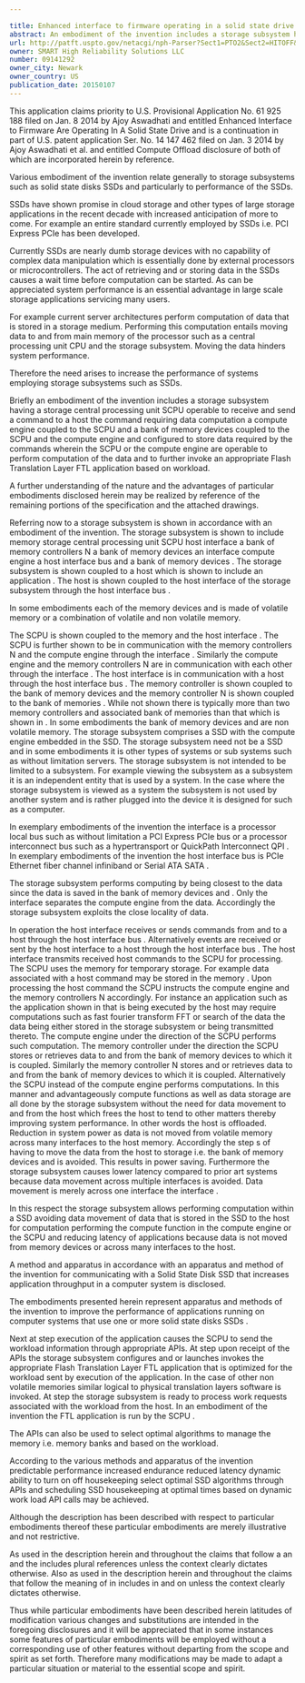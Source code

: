 ```yaml
---

title: Enhanced interface to firmware operating in a solid state drive
abstract: An embodiment of the invention includes a storage subsystem having a storage central processing unit (SCPU) operable to receive and send a command to a host, the command requiring data computation, a compute engine coupled to the SCPU, and a bank of memory devices coupled to the SCPU and the compute engine and configured to store data required by the commands, wherein the SCPU or the compute engine are operable to perform computation of the data and to further invoke an appropriate Flash Translation Layer (FTL) application based on workload.
url: http://patft.uspto.gov/netacgi/nph-Parser?Sect1=PTO2&Sect2=HITOFF&p=1&u=%2Fnetahtml%2FPTO%2Fsearch-adv.htm&r=1&f=G&l=50&d=PALL&S1=09141292&OS=09141292&RS=09141292
owner: SMART High Reliability Solutions LLC
number: 09141292
owner_city: Newark
owner_country: US
publication_date: 20150107
---
```

This application claims priority to U.S. Provisional Application No. 61 925 188 filed on Jan. 8 2014 by Ajoy Aswadhati and entitled Enhanced Interface to Firmware Are Operating In A Solid State Drive and is a continuation in part of U.S. patent application Ser. No. 14 147 462 filed on Jan. 3 2014 by Ajoy Aswadhati et al. and entitled Compute Offload disclosure of both of which are incorporated herein by reference.

Various embodiment of the invention relate generally to storage subsystems such as solid state disks SSDs and particularly to performance of the SSDs.

SSDs have shown promise in cloud storage and other types of large storage applications in the recent decade with increased anticipation of more to come. For example an entire standard currently employed by SSDs i.e. PCI Express PCIe has been developed.

Currently SSDs are nearly dumb storage devices with no capability of complex data manipulation which is essentially done by external processors or microcontrollers. The act of retrieving and or storing data in the SSDs causes a wait time before computation can be started. As can be appreciated system performance is an essential advantage in large scale storage applications servicing many users.

For example current server architectures perform computation of data that is stored in a storage medium. Performing this computation entails moving data to and from main memory of the processor such as a central processing unit CPU and the storage subsystem. Moving the data hinders system performance.

Therefore the need arises to increase the performance of systems employing storage subsystems such as SSDs.

Briefly an embodiment of the invention includes a storage subsystem having a storage central processing unit SCPU operable to receive and send a command to a host the command requiring data computation a compute engine coupled to the SCPU and a bank of memory devices coupled to the SCPU and the compute engine and configured to store data required by the commands wherein the SCPU or the compute engine are operable to perform computation of the data and to further invoke an appropriate Flash Translation Layer FTL application based on workload.

A further understanding of the nature and the advantages of particular embodiments disclosed herein may be realized by reference of the remaining portions of the specification and the attached drawings.

Referring now to a storage subsystem is shown in accordance with an embodiment of the invention. The storage subsystem is shown to include memory storage central processing unit SCPU host interface a bank of memory controllers N a bank of memory devices an interface compute engine a host interface bus and a bank of memory devices . The storage subsystem is shown coupled to a host which is shown to include an application . The host is shown coupled to the host interface of the storage subsystem through the host interface bus .

In some embodiments each of the memory devices and is made of volatile memory or a combination of volatile and non volatile memory.

The SCPU is shown coupled to the memory and the host interface . The SCPU is further shown to be in communication with the memory controllers N and the compute engine through the interface . Similarly the compute engine and the memory controllers N are in communication with each other through the interface . The host interface is in communication with a host through the host interface bus . The memory controller is shown coupled to the bank of memory devices and the memory controller N is shown coupled to the bank of memories . While not shown there is typically more than two memory controllers and associated bank of memories than that which is shown in . In some embodiments the bank of memory devices and are non volatile memory. The storage subsystem comprises a SSD with the compute engine embedded in the SSD. The storage subsystem need not be a SSD and in some embodiments it is other types of systems or sub systems such as without limitation servers. The storage subsystem is not intended to be limited to a subsystem. For example viewing the subsystem as a subsystem it is an independent entity that is used by a system. In the case where the storage subsystem is viewed as a system the subsystem is not used by another system and is rather plugged into the device it is designed for such as a computer.

In exemplary embodiments of the invention the interface is a processor local bus such as without limitation a PCI Express PCIe bus or a processor interconnect bus such as a hypertransport or QuickPath Interconnect QPI . In exemplary embodiments of the invention the host interface bus is PCIe Ethernet fiber channel infiniband or Serial ATA SATA .

The storage subsystem performs computing by being closest to the data since the data is saved in the bank of memory devices and . Only the interface separates the compute engine from the data. Accordingly the storage subsystem exploits the close locality of data.

In operation the host interface receives or sends commands from and to a host through the host interface bus . Alternatively events are received or sent by the host interface to a host through the host interface bus . The host interface transmits received host commands to the SCPU for processing. The SCPU uses the memory for temporary storage. For example data associated with a host command may be stored in the memory . Upon processing the host command the SCPU instructs the compute engine and the memory controllers N accordingly. For instance an application such as the application shown in that is being executed by the host may require computations such as fast fourier transform FFT or search of the data the data being either stored in the storage subsystem or being transmitted thereto. The compute engine under the direction of the SCPU performs such computation. The memory controller under the direction the SCPU stores or retrieves data to and from the bank of memory devices to which it is coupled. Similarly the memory controller N stores and or retrieves data to and from the bank of memory devices to which it is coupled. Alternatively the SCPU instead of the compute engine performs computations. In this manner and advantageously compute functions as well as data storage are all done by the storage subsystem without the need for data movement to and from the host which frees the host to tend to other matters thereby improving system performance. In other words the host is offloaded. Reduction in system power as data is not moved from volatile memory across many interfaces to the host memory. Accordingly the step s of having to move the data from the host to storage i.e. the bank of memory devices and is avoided. This results in power saving. Furthermore the storage subsystem causes lower latency compared to prior art systems because data movement across multiple interfaces is avoided. Data movement is merely across one interface the interface .

In this respect the storage subsystem allows performing computation within a SSD avoiding data movement of data that is stored in the SSD to the host for computation performing the compute function in the compute engine or the SCPU and reducing latency of applications because data is not moved from memory devices or across many interfaces to the host.

A method and apparatus in accordance with an apparatus and method of the invention for communicating with a Solid State Disk SSD that increases application throughput in a computer system is disclosed.

The embodiments presented herein represent apparatus and methods of the invention to improve the performance of applications running on computer systems that use one or more solid state disks SSDs .

Next at step execution of the application causes the SCPU to send the workload information through appropriate APIs. At step upon receipt of the APIs the storage subsystem configures and or launches invokes the appropriate Flash Translation Layer FTL application that is optimized for the workload sent by execution of the application. In the case of other non volatile memories similar logical to physical translation layers software is invoked. At step the storage subsystem is ready to process work requests associated with the workload from the host. In an embodiment of the invention the FTL application is run by the SCPU .

The APIs can also be used to select optimal algorithms to manage the memory i.e. memory banks and based on the workload.

According to the various methods and apparatus of the invention predictable performance increased endurance reduced latency dynamic ability to turn on off housekeeping select optimal SSD algorithms through APIs and scheduling SSD housekeeping at optimal times based on dynamic work load API calls may be achieved.

Although the description has been described with respect to particular embodiments thereof these particular embodiments are merely illustrative and not restrictive.

As used in the description herein and throughout the claims that follow a an and the includes plural references unless the context clearly dictates otherwise. Also as used in the description herein and throughout the claims that follow the meaning of in includes in and on unless the context clearly dictates otherwise.

Thus while particular embodiments have been described herein latitudes of modification various changes and substitutions are intended in the foregoing disclosures and it will be appreciated that in some instances some features of particular embodiments will be employed without a corresponding use of other features without departing from the scope and spirit as set forth. Therefore many modifications may be made to adapt a particular situation or material to the essential scope and spirit.

